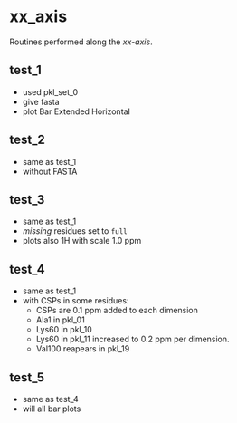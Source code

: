 # xx_axis

Routines performed along the _xx-axis_.

## test_1

- used pkl_set_0
- give fasta
- plot Bar Extended Horizontal

## test_2

- same as test_1
- without FASTA

## test_3

- same as test_1
- _missing_ residues set to `full`
- plots also 1H with scale 1.0 ppm

## test_4

- same as test_1
- with CSPs in some residues:
    - CSPs are 0.1 ppm added to each dimension
    - Ala1 in pkl_01
    - Lys60 in pkl_10
    - Lys60 in pkl_11 increased to 0.2 ppm per dimension.
    - Val100 reapears in pkl_19

## test_5

- same as test_4
- will all bar plots
